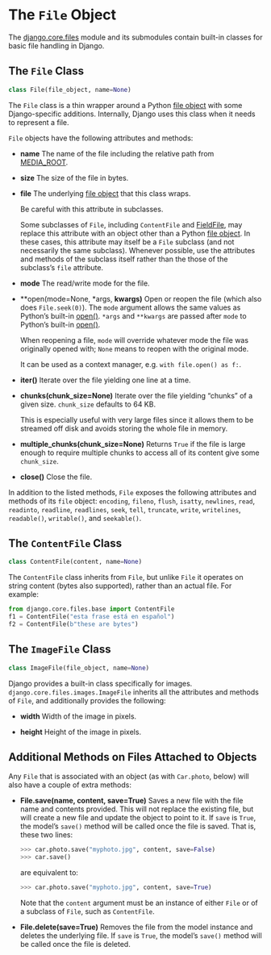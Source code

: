 # The `File` Object

The [django.core.files](https://docs.djangoproject.com/en/5.2/#module-django.core.files) module and its submodules contain built-in classes for basic file handling in Django.

## The `File` Class

```python
class File(file_object, name=None)
```

The `File` class is a thin wrapper around a Python [file object](https://docs.python.org/3/glossary.html#term-file-object) with some Django-specific additions. Internally, Django uses this class when it needs to represent a file.

`File` objects have the following attributes and methods:

- **name**
  The name of the file including the relative path from [MEDIA_ROOT](https://docs.djangoproject.com/en/5.2/settings/#std-setting-MEDIA_ROOT).

- **size**
  The size of the file in bytes.

- **file**
  The underlying [file object](https://docs.python.org/3/glossary.html#term-file-object) that this class wraps.

  Be careful with this attribute in subclasses.

  Some subclasses of `File`, including `ContentFile` and [FieldFile](https://docs.djangoproject.com/en/5.2/models/fields/#django.db.models.fields.files.FieldFile), may replace this attribute with an object other than a Python [file object](https://docs.python.org/3/glossary.html#term-file-object). In these cases, this attribute may itself be a `File` subclass (and not necessarily the same subclass). Whenever possible, use the attributes and methods of the subclass itself rather than the those of the subclass’s `file` attribute.

- **mode**
  The read/write mode for the file.

- **open(mode=None, *args, **kwargs)**
  Open or reopen the file (which also does `File.seek(0)`). The `mode` argument allows the same values as Python’s built-in [open()](https://docs.python.org/3/library/functions.html#open). `*args` and `**kwargs` are passed after `mode` to Python’s built-in [open()](https://docs.python.org/3/library/functions.html#open).

  When reopening a file, `mode` will override whatever mode the file was originally opened with; `None` means to reopen with the original mode.

  It can be used as a context manager, e.g. `with file.open() as f:`.

- **__iter__()**
  Iterate over the file yielding one line at a time.

- **chunks(chunk_size=None)**
  Iterate over the file yielding “chunks” of a given size. `chunk_size` defaults to 64 KB.

  This is especially useful with very large files since it allows them to be streamed off disk and avoids storing the whole file in memory.

- **multiple_chunks(chunk_size=None)**
  Returns `True` if the file is large enough to require multiple chunks to access all of its content give some `chunk_size`.

- **close()**
  Close the file.

In addition to the listed methods, `File` exposes the following attributes and methods of its `file` object: `encoding`, `fileno`, `flush`, `isatty`, `newlines`, `read`, `readinto`, `readline`, `readlines`, `seek`, `tell`, `truncate`, `write`, `writelines`, `readable()`, `writable()`, and `seekable()`.

## The `ContentFile` Class

```python
class ContentFile(content, name=None)
```

The `ContentFile` class inherits from `File`, but unlike `File` it operates on string content (bytes also supported), rather than an actual file. For example:

```python
from django.core.files.base import ContentFile
f1 = ContentFile("esta frase está en español")
f2 = ContentFile(b"these are bytes")
```

## The `ImageFile` Class

```python
class ImageFile(file_object, name=None)
```

Django provides a built-in class specifically for images. `django.core.files.images.ImageFile` inherits all the attributes and methods of `File`, and additionally provides the following:

- **width**
  Width of the image in pixels.

- **height**
  Height of the image in pixels.

## Additional Methods on Files Attached to Objects

Any `File` that is associated with an object (as with `Car.photo`, below) will also have a couple of extra methods:

- **File.save(name, content, save=True)**
  Saves a new file with the file name and contents provided. This will not replace the existing file, but will create a new file and update the object to point to it. If `save` is `True`, the model’s `save()` method will be called once the file is saved. That is, these two lines:

  ```python
  >>> car.photo.save("myphoto.jpg", content, save=False)
  >>> car.save()
  ```

  are equivalent to:

  ```python
  >>> car.photo.save("myphoto.jpg", content, save=True)
  ```

  Note that the `content` argument must be an instance of either `File` or of a subclass of `File`, such as `ContentFile`.

- **File.delete(save=True)**
  Removes the file from the model instance and deletes the underlying file. If `save` is `True`, the model’s `save()` method will be called once the file is deleted.